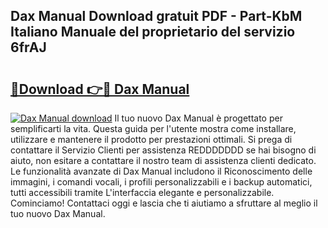 ## Dax Manual Download gratuit PDF - Part-KbM Italiano Manuale del proprietario del servizio 6frAJ

# <h2><a href="http://dfgdps.blite.top/?on=Dax+Manual">🔗Download 👉🔴 Dax Manual</a></h2>

[![Dax Manual download](https://i.imgur.com/lujVjoI.png)](http://dfgdps.blite.top/?on=Dax+Manual)
Il tuo nuovo Dax Manual è progettato per semplificarti la vita. Questa guida per l'utente mostra come installare, utilizzare e mantenere il prodotto per prestazioni ottimali. Si prega di contattare il Servizio Clienti per assistenza REDDDDDDD se hai bisogno di aiuto, non esitare a contattare il nostro team di assistenza clienti dedicato. Le funzionalità avanzate di Dax Manual includono il Riconoscimento delle immagini, i comandi vocali, i profili personalizzabili e i backup automatici, tutti accessibili tramite L'interfaccia elegante e personalizzabile. Cominciamo! Contattaci oggi e lascia che ti aiutiamo a sfruttare al meglio il tuo nuovo Dax Manual.

